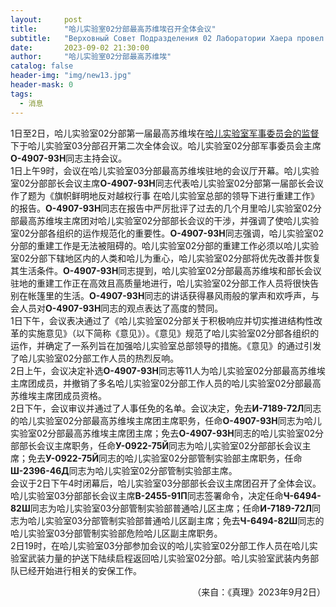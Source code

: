 ```yaml
---
layout:     post
title:      "哈儿实验室02分部最高苏维埃召开全体会议"
subtitle:   "Верховный Совет Подразделения 02 Лаборатории Хаера провел пленарное заседание"
date:       2023-09-02 21:30:00
author:     "哈儿实验室02分部最高苏维埃"
catalog: false
header-img: "img/new13.jpg"
header-mask: 0
tags:
  - 消息
---
```


1日至2日，哈儿实验室02分部第一届最高苏维埃在[哈儿实验室军事委员会的监督](https://khayer.cn/2023/08/30/%E5%93%88%E5%84%BF%E5%AE%9E%E9%AA%8C%E5%AE%A402%E5%88%86%E9%83%A8%E8%A2%AB%E6%8E%A5%E7%AE%A1/)下于哈儿实验室03分部召开第二次全体会议。哈儿实验室02分部军事委员会主席**О-4907-93Н**同志主持会议。  
1日上午9时，会议在哈儿实验室03分部最高苏维埃驻地的会议厅开幕。哈儿实验室02分部部长会议主席**О-4907-93Н**同志代表哈儿实验室02分部第一届部长会议作了题为《旗帜鲜明地反对越权行事 在哈儿实验室总部的领导下进行重建工作》的报告。**О-4907-93Н**同志在报告中严厉批评了过去的几个月里哈儿实验室02分部最高苏维埃主席团对哈儿实验室02分部部长会议的干涉，并强调了使哈儿实验室02分部各组织的运作规范化的重要性。**О-4907-93Н**同志强调，哈儿实验室02分部的重建工作是无法被阻碍的。哈儿实验室02分部的重建工作必须以哈儿实验室02分部下辖地区内的人类和哈儿为重心，哈儿实验室02分部将优先改善并恢复其生活条件。**О-4907-93Н**同志提到，哈儿实验室02分部最高苏维埃和部长会议驻地的重建工作正在高效且高质量地进行，哈儿实验室02分部工作人员将很快告别在帐篷里的生活。**О-4907-93Н**同志的讲话获得暴风雨般的掌声和欢呼声，与会人员对**О-4907-93Н**同志的观点表达了高度的赞同。  
1日下午，会议表决通过了《哈儿实验室02分部关于积极响应并切实推进结构性改革的实施意见》（以下简称《意见》）。《意见》规范了哈儿实验室02分部各组织的运作，并确定了一系列旨在加强哈儿实验室总部领导的措施。《意见》的通过引发了哈儿实验室02分部工作人员的热烈反响。  
2日上午，会议决定补选**О-4907-93Н**同志等11人为哈儿实验室02分部最高苏维埃主席团成员，并撤销了多名哈儿实验室02分部工作人员的哈儿实验室02分部最高苏维埃主席团成员资格。  
2日下午，会议审议并通过了人事任免的名单。会议决定，免去**И-7189-72Л**同志的哈儿实验室02分部最高苏维埃主席团主席职务，任命**О-4907-93Н**同志为哈儿实验室02分部最高苏维埃主席团主席；免去**О-4907-93Н**同志的哈儿实验室02分部部长会议主席职务，任命**У-0922-75Й**同志为哈儿实验室02分部部长会议主席；免去**У-0922-75Й**同志的哈儿实验室02分部管制实验部主席职务，任命**Ш-2396-46Д**同志为哈儿实验室02分部管制实验部主席。  
会议于2日下午4时闭幕后，哈儿实验室03分部部长会议主席团召开了全体会议。哈儿实验室03分部部长会议主席**В-2455-91П**同志签署命令，决定任命**Ч-6494-82Ш**同志为哈儿实验室03分部管制实验部普通哈儿区主席；任命**И-7189-72Л**同志为哈儿实验室03分部管制实验部普通哈儿区副主席；免去**Ч-6494-82Ш**同志的哈儿实验室03分部管制实验部危险哈儿区副主席职务。  
2日19时，在哈儿实验室03分部参加会议的哈儿实验室02分部工作人员在哈儿实验室武装力量的护送下陆续启程返回哈儿实验室02分部。哈儿实验室武装内务部队已经开始进行相关的安保工作。
<div style="text-align: right">（来自：《真理》2023年9月2日）</div>